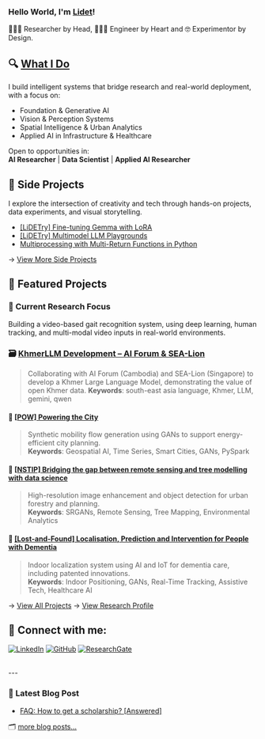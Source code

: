 ### Hello World, I'm [Lidet](https://www.linkedin.com/in/seanglidet-yean/)!

<!--[![Website](https://img.shields.io/website?label=codeSTACKr.com&style=for-the-badge&url=https%3A%2F%2Fcodestackr.com)](https://codestackr.com)
[![Twitter Follow](https://img.shields.io/twitter/follow/codeSTACKr?color=1DA1F2&logo=twitter&style=for-the-badge)](https://twitter.com/intent/follow?original_referer=https%3A%2F%2Fgithub.com%2FcodeSTACKr&screen_name=codeSTACKr)-->

 👩🏻‍🔬 Researcher by Head,  👩🏻‍💻 Engineer by Heart and 🤓 Experimentor by Design.

## 🔍 [What I Do](aboutme/profolio_resume.md)

I build intelligent systems that bridge research and real-world deployment, with a focus on:

- Foundation & Generative AI
- Vision & Perception Systems
- Spatial Intelligence & Urban Analytics
- Applied AI in Infrastructure & Healthcare

Open to opportunities in:  
**AI Researcher**  |  **Data Scientist** | **Applied AI Researcher**

## 🧵 Side Projects
I explore the intersection of creativity and tech through hands-on projects, data experiments, and visual storytelling.  
* [[LiDETry] Fine-tuning Gemma with LoRA](https://github.com/yslidet/LiDETry_Gemma)
* [[LiDETry] Multimodel LLM Playgrounds](https://github.com/yslidet/lidetry-llm-playground-streamlit)
* [Multiprocessing with Multi-Return Functions in Python](https://github.com/yslidet/Python-MultiProcess-MultiInput)

→ [View More Side Projects](doc/projects/main_hobbies.md)

## 📂 Featured Projects

### 🔬 Current Research Focus
Building a video-based gait recognition system, using deep learning, human tracking, and multi-modal video inputs in real-world environments.

### 🗃️ [KhmerLLM Development – AI Forum & SEA-Lion](https://www.aiforumcambodia.org/publications/ai-insights-no-14-2025-machine-translation-bridging-khmer-language-and-large-language-models-llms/)
> Collaborating with AI Forum (Cambodia) and SEA-Lion (Singapore) to develop a Khmer Large Language Model, demonstrating the value of open Khmer data.
**Keywords**: south-east asia language, Khmer, LLM, gemini, qwen


#### 🔌 [[POW] Powering the City](https://fcl.ethz.ch/people/researchers/seanglidet-yean.html?fbclid=IwAR1wDjPe69UlKY8F9w44ZVuqZS2nfffaCWjzf_Ru1_YGR4FtFBkZjH9XZtE)
> Synthetic mobility flow generation using GANs to support energy-efficient city planning.  
**Keywords**: Geospatial AI, Time Series, Smart Cities, GANs, PySpark

#### 🌿 [[NSTIP] Bridging the gap between remote sensing and tree modelling with data science]([projects/nstip/README.md](https://www.landcareresearch.co.nz/discover-our-research/land/land-and-soil-resources/bridging-the-gap-between-remote-sensing-and-tree-modelling-with-data-science/))
> High-resolution image enhancement and object detection for urban forestry and planning.  
**Keywords**: SRGANs, Remote Sensing, Tree Mapping, Environmental Analytics

#### 🧭 [[Lost-and-Found] Localisation, Prediction and Intervention for People with Dementia](projects/lost-and-found.md)
> Indoor localization system using AI and IoT for dementia care, including patented innovations.  
**Keywords**: Indoor Positioning, GANs, Real-Time Tracking, Assistive Tech, Healthcare AI


→ [View All Projects](doc/experience/prefession_experience.md)
→ [View Research Profile](https://www.researchgate.net/profile/Seanglidet-Yean)



## 💬 Connect with me:

[![LinkedIn](https://img.shields.io/badge/LinkedIn-blue?style=flat&logo=linkedin&logoColor=white)](https://www.linkedin.com/in/seanglidet-yean/) [![GitHub](https://img.shields.io/badge/GitHub-000?style=flat&logo=github&logoColor=white)](https://github.com/yslidet) [![ResearchGate](https://img.shields.io/badge/ResearchGate-00CCBB?style=flat&logo=researchgate&logoColor=white)](https://www.researchgate.net/profile/Seanglidet-Yean)


<br />
---

### 📇 Latest Blog Post

<!-- BLOG-POST-LIST:START -->
- [FAQ: How to get a scholarship? [Answered]](https://lidetys.medium.com/faq-how-to-get-a-scholarship-answered-55f273ba52f7?source=rss-10bc395427ba------2)
<!-- BLOG-POST-LIST:END -->

🗂 [more blog posts...](https://lidetys.medium.com)

<!--
<details>
  <summary>GitHub Stats</summary>

  <img align="left" alt="codeSTACKr's GitHub Stats" src="https://github-readme-stats.codestackr.vercel.app/api?username=yslidet&show_icons=true&hide_border=true" />

</details>
-->
